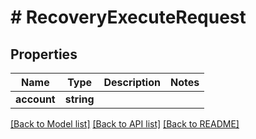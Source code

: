 # # RecoveryExecuteRequest

## Properties

Name | Type | Description | Notes
------------ | ------------- | ------------- | -------------
**account** | **string** |  |

[[Back to Model list]](../../README.md#models) [[Back to API list]](../../README.md#endpoints) [[Back to README]](../../README.md)
